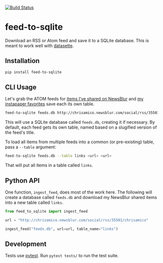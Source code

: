[![Build Status](https://travis-ci.com/eyeseast/feed-to-sqlite.svg?branch=master)](https://travis-ci.com/eyeseast/feed-to-sqlite)

# feed-to-sqlite

Download an RSS or Atom feed and save it to a SQLite database. This is meant to work well with [datasette](https://github.com/simonw/datasette).

## Installation

```sh
pip install feed-to-sqlite
```

## CLI Usage

Let's grab the ATOM feeds for [items I've shared on NewsBlur](http://chrisamico.newsblur.com/social/rss/35501/chrisamico) and [my instapaper favorites](https://www.instapaper.com/starred/rss/13475/qUh7yaOUGOSQeANThMyxXdYnho) save each its own table.

```sh
feed-to-sqlite feeds.db http://chrisamico.newsblur.com/social/rss/35501/chrisamico https://www.instapaper.com/starred/rss/13475/qUh7yaOUGOSQeANThMyxXdYnho
```

This will use a SQLite database called `feeds.db`, creating it if necessary. By default, each feed gets its own table, named based on a slugified version of the feed's title.

To load all items from multiple feeds into a common (or pre-existing) table, pass a `--table` argument:

```sh
feed-to-sqlite feeds.db --table links <url> <url>
```

That will put all items in a table called `links`.

## Python API

One function, `ingest_feed`, does most of the work here. The following will create a database called `feeds.db` and download my NewsBlur shared items into a new table called `links`.

```python
from feed_to_sqlite import ingest_feed

url = "http://chrisamico.newsblur.com/social/rss/35501/chrisamico"

ingest_feed("feeds.db", url=url, table_name="links")
```

## Development

Tests use [pytest](https://docs.pytest.org/). Run `pytest tests/` to run the test suite.
